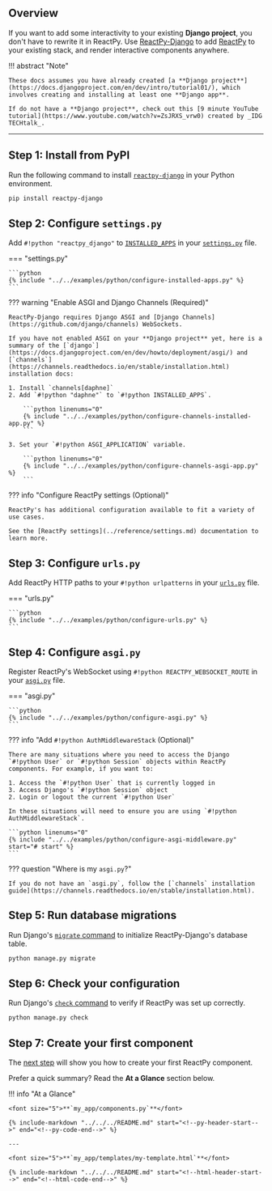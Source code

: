 ## Overview

<p class="intro" markdown>

If you want to add some interactivity to your existing **Django project**, you don't have to rewrite it in ReactPy. Use [ReactPy-Django](https://github.com/reactive-python/reactpy-django) to add [ReactPy](https://github.com/reactive-python/reactpy) to your existing stack, and render interactive components anywhere.

</p>

!!! abstract "Note"

    These docs assumes you have already created [a **Django project**](https://docs.djangoproject.com/en/dev/intro/tutorial01/), which involves creating and installing at least one **Django app**.

    If do not have a **Django project**, check out this [9 minute YouTube tutorial](https://www.youtube.com/watch?v=ZsJRXS_vrw0) created by _IDG TECHtalk_.

---

## Step 1: Install from PyPI

Run the following command to install [`reactpy-django`](https://pypi.org/project/reactpy-django/) in your Python environment.

```bash linenums="0"
pip install reactpy-django
```

## Step 2: Configure `settings.py`

Add `#!python "reactpy_django"` to [`INSTALLED_APPS`](https://docs.djangoproject.com/en/dev/ref/settings/#std:setting-INSTALLED_APPS) in your [`settings.py`](https://docs.djangoproject.com/en/dev/topics/settings/) file.

=== "settings.py"

    ```python
    {% include "../../examples/python/configure-installed-apps.py" %}
    ```

??? warning "Enable ASGI and Django Channels (Required)"

    ReactPy-Django requires Django ASGI and [Django Channels](https://github.com/django/channels) WebSockets.

    If you have not enabled ASGI on your **Django project** yet, here is a summary of the [`django`](https://docs.djangoproject.com/en/dev/howto/deployment/asgi/) and [`channels`](https://channels.readthedocs.io/en/stable/installation.html) installation docs:

    1. Install `channels[daphne]`
    2. Add `#!python "daphne"` to `#!python INSTALLED_APPS`.

        ```python linenums="0"
        {% include "../../examples/python/configure-channels-installed-app.py" %}
        ```

    3. Set your `#!python ASGI_APPLICATION` variable.

        ```python linenums="0"
        {% include "../../examples/python/configure-channels-asgi-app.py" %}
        ```

??? info "Configure ReactPy settings (Optional)"

    ReactPy's has additional configuration available to fit a variety of use cases.

    See the [ReactPy settings](../reference/settings.md) documentation to learn more.

## Step 3: Configure `urls.py`

Add ReactPy HTTP paths to your `#!python urlpatterns` in your [`urls.py`](https://docs.djangoproject.com/en/dev/topics/http/urls/) file.

=== "urls.py"

    ```python
    {% include "../../examples/python/configure-urls.py" %}
    ```

## Step 4: Configure `asgi.py`

Register ReactPy's WebSocket using `#!python REACTPY_WEBSOCKET_ROUTE` in your [`asgi.py`](https://docs.djangoproject.com/en/dev/howto/deployment/asgi/) file.

=== "asgi.py"

    ```python
    {% include "../../examples/python/configure-asgi.py" %}
    ```

??? info "Add `#!python AuthMiddlewareStack` (Optional)"

    There are many situations where you need to access the Django `#!python User` or `#!python Session` objects within ReactPy components. For example, if you want to:

    1. Access the `#!python User` that is currently logged in
    3. Access Django's `#!python Session` object
    2. Login or logout the current `#!python User`

    In these situations will need to ensure you are using `#!python AuthMiddlewareStack`.

    ```python linenums="0"
    {% include "../../examples/python/configure-asgi-middleware.py" start="# start" %}
    ```

??? question "Where is my `asgi.py`?"

    If you do not have an `asgi.py`, follow the [`channels` installation guide](https://channels.readthedocs.io/en/stable/installation.html).

## Step 5: Run database migrations

Run Django's [`migrate` command](https://docs.djangoproject.com/en/dev/topics/migrations/) to initialize ReactPy-Django's database table.

```bash linenums="0"
python manage.py migrate
```

## Step 6: Check your configuration

Run Django's [`check` command](https://docs.djangoproject.com/en/dev/ref/django-admin/#check) to verify if ReactPy was set up correctly.

```bash linenums="0"
python manage.py check
```

## Step 7: Create your first component

The [next step](./your-first-component.md) will show you how to create your first ReactPy component.

Prefer a quick summary? Read the **At a Glance** section below.

!!! info "At a Glance"

    <font size="5">**`my_app/components.py`**</font>

    {% include-markdown "../../../README.md" start="<!--py-header-start-->" end="<!--py-code-end-->" %}

    ---

    <font size="5">**`my_app/templates/my-template.html`**</font>

    {% include-markdown "../../../README.md" start="<!--html-header-start-->" end="<!--html-code-end-->" %}
